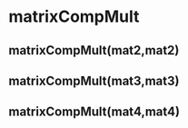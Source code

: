 # matrixCompMult

## matrixCompMult(mat2,mat2)

## matrixCompMult(mat3,mat3)

## matrixCompMult(mat4,mat4)

